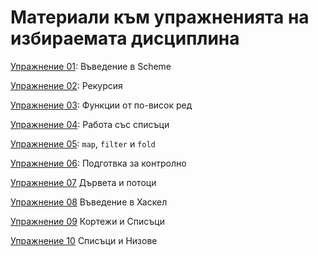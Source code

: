 # Материали към упражненията на избираемата дисциплина

[Упражнение 01](./01-scheme-intro/): Въведение в Scheme

[Упражнение 02](./02-scheme-recursion/): Рекурсия

[Упражнение 03](./03-scheme-higher-order-functions/): Функции от по-висок ред

[Упражнение 04](./04-scheme-lists/): Работа със списъци

[Упражнение 05](./05-scheme-map-filter-fold/): `map`, `filter` и `fold`

[Упражнение 06](./06-scheme-additional-exercises/): Подготвка за контролно

[Упражнение 07](./07-scheme-trees-streams/) Дървета и потоци

[Упражнение 08](./08-haskell-intro/) Въведение в Хаскел

[Упражнение 09](./09-haskell-tuples-lists/) Кортежи и Списъци

[Упражнение 10](./10-haskell-lists-strings/) Списъци и Низове
